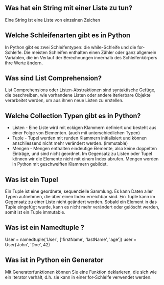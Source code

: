 ## Was hat ein String mit einer Liste zu tun? 
Eine String ist eine Liste von einzelnen Zeichen 

## Welche Schleifenarten gibt es in Python
In Python gibt es zwei Schleifentypen: die while-Schleife und die for-Schleife. 
Die meisten Schleifen enthalten einen Zähler oder ganz allgemein Variablen, die 
im Verlauf der Berechnungen innerhalb des Schleifenkörpers ihre Werte ändern.

## Was sind List Comprehension?
List Comprehensions oder Listen-Abstraktionen sind syntaktische Gefüge, die beschreiben, 
wie vorhandene Listen oder andere iterierbare Objekte verarbeitet werden, um aus ihnen 
neue Listen zu erstellen. 

## Welche Collection Typen gibt es in Python?
- Listen -  Eine Liste wird mit eckigen Klammern definiert und besteht aus einer Folge von Elementen. (auch mit unterschiedlichen Typen)
- Tuple - Tupel werden mit runden Klammern initialisiert und können anschliessend nicht mehr verändert werden. (immutable)
- Mengen - Mengen enthalten eindeutige Elemente, also keine doppelten Einträge, und sind nicht geordnet. 
  Im Gegensatz zu Listen oder Tupel können wir die Elemente nicht mit einem Index abrufen. Mengen werden 
  in Python mit geschweiften Klammern gebildet.  

## Was ist ein Tupel
Ein Tuple ist eine geordnete, sequenzielle Sammlung. Es kann Daten aller Typen aufnehmen, 
die über einen Index erreichbar sind. Ein Tuple kann im Gegensatz zu einer Liste nicht 
geändert werden. 
Sobald ein Element in das Tuple eingefügt wurde, kann es nicht mehr verändert oder gelöscht werden,
somit ist ein Tuple immutable.

## Was ist ein Namedtuple ?
User = namedtuple('User', ['firstName', 'lastName', 'age'])
user = User('John', 'Doe', 42)

## Was ist in Python ein Generator
Mit Generatorfunktionen können Sie eine Funktion deklarieren, die sich wie ein Iterator verhält, 
d.h. sie kann in einer for-Schleife verwendet werden.